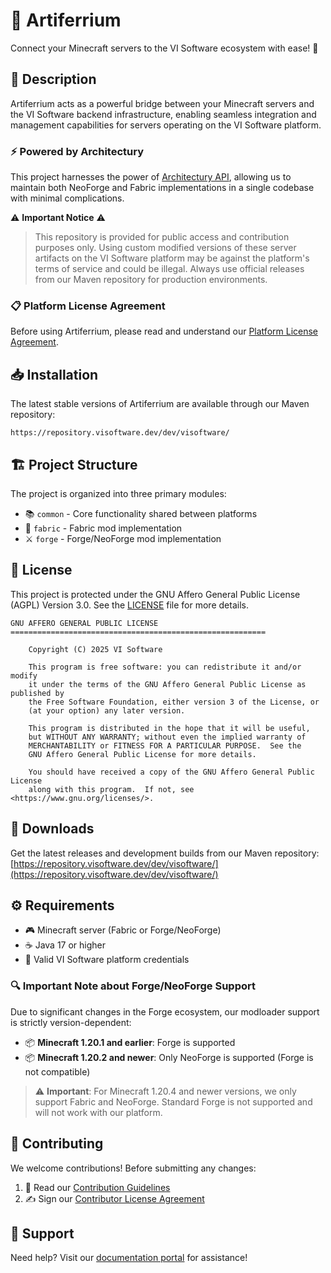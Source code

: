 # 🔌 Artiferrium

Connect your Minecraft servers to the VI Software ecosystem with ease! 🚀

## 🎯 Description

Artiferrium acts as a powerful bridge between your Minecraft servers and the VI Software backend infrastructure, enabling seamless integration and management capabilities for servers operating on the VI Software platform.

### ⚡ Powered by Architectury
This project harnesses the power of [Architectury API](https://docs.architectury.dev), allowing us to maintain both NeoForge and Fabric implementations in a single codebase with minimal complications.

⚠️ **Important Notice** ⚠️
> This repository is provided for public access and contribution purposes only. Using custom modified versions of these server artifacts on the VI Software platform may be against the platform's terms of service and could be illegal. Always use official releases from our Maven repository for production environments.

### 📋 Platform License Agreement
Before using Artiferrium, please read and understand our [Platform License Agreement](https://docs.visoftware.dev/vi-software/guidelines/platform-license-agreement).

## 📥 Installation

The latest stable versions of Artiferrium are available through our Maven repository:

```
https://repository.visoftware.dev/dev/visoftware/
```

## 🏗️ Project Structure

The project is organized into three primary modules:
- 📚 `common` - Core functionality shared between platforms
- 🧩 `fabric` - Fabric mod implementation
- ⚔️ `forge` - Forge/NeoForge mod implementation

## 📜 License

This project is protected under the GNU Affero General Public License (AGPL) Version 3.0. See the [LICENSE](LICENSE) file for more details.
```text
GNU AFFERO GENERAL PUBLIC LICENSE
=========================================================

    Copyright (C) 2025 VI Software

    This program is free software: you can redistribute it and/or modify
    it under the terms of the GNU Affero General Public License as published by
    the Free Software Foundation, either version 3 of the License, or
    (at your option) any later version.

    This program is distributed in the hope that it will be useful,
    but WITHOUT ANY WARRANTY; without even the implied warranty of
    MERCHANTABILITY or FITNESS FOR A PARTICULAR PURPOSE.  See the
    GNU Affero General Public License for more details.

    You should have received a copy of the GNU Affero General Public License
    along with this program.  If not, see <https://www.gnu.org/licenses/>.

```

## 🔽 Downloads

Get the latest releases and development builds from our Maven repository:
[https://repository.visoftware.dev/dev/visoftware/](https://repository.visoftware.dev/dev/visoftware/)

## ⚙️ Requirements

- 🎮 Minecraft server (Fabric or Forge/NeoForge)
- ☕ Java 17 or higher
- 🔑 Valid VI Software platform credentials

### 🔍 Important Note about Forge/NeoForge Support
Due to significant changes in the Forge ecosystem, our modloader support is strictly version-dependent:

- 📦 **Minecraft 1.20.1 and earlier**: Forge is supported
- 📦 **Minecraft 1.20.2 and newer**: Only NeoForge is supported (Forge is not compatible)

> ⚠️ **Important**: For Minecraft 1.20.4 and newer versions, we only support Fabric and NeoForge. Standard Forge is not supported and will not work with our platform.

## 🤝 Contributing

We welcome contributions! Before submitting any changes:

1. 📜 Read our [Contribution Guidelines](https://docs.visoftware.dev/vi-software/guidelines/contribution-guidelines)
2. ✍️ Sign our [Contributor License Agreement](https://docs.visoftware.dev/vi-software/guidelines/contributor-license-agreement)

## 💬 Support

Need help? Visit our [documentation portal](https://docs.visoftware.dev/vi-software) for assistance!

